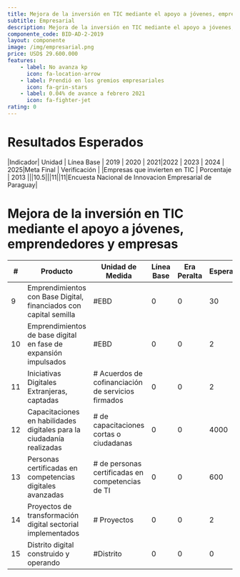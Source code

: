 ```yaml
---
title: Mejora de la inversión en TIC mediante el apoyo a jóvenes, emprendedores y empresas
subtitle: Empresarial
description: Mejora de la inversión en TIC mediante el apoyo a jóvenes, emprendedores y empresas
componente_code: BID-AD-2-2019
layout: componente
image: /img/empresarial.png
price: USD$ 29.600.000
features:
    - label: No avanza kp
      icon: fa-location-arrow
    - label: Prendió en los gremios empresariales
      icon: fa-grin-stars
    - label: 0.04% de avance a febrero 2021
      icon: fa-fighter-jet
rating: 0
---
```


# Resultados Esperados

|Indicador| Unidad | Línea Base | 2019 | 2020 | 2021|2022 | 2023 | 2024 | 2025|Meta Final | Verificación |
|Empresas que invierten en TIC | Porcentaje | 2013 |||10.5|||11||11|Encuesta Nacional de Innovacion Empresarial de Paraguay|

# Mejora de la inversión en TIC mediante el apoyo a jóvenes, emprendedores y empresas

|#| Producto | Unidad de Medida| Línea Base|Era Peralta|Esperado|
|-|--------------------|-----------------|-------- |-----------|--|
|9|Emprendimientos con Base Digital, financiados con capital semilla|#EBD|0|0|30|
|10|Emprendimientos de base digital en fase de expansión impulsados|#EBD|0|0|2|
|11|Iniciativas Digitales Extranjeras, captadas|# Acuerdos de cofinanciación de servicios firmados|0|0|2|
|12|Capacitaciones en habilidades digitales para la ciudadanía realizadas|# de capacitaciones cortas o ciudadanas|0|0|4000|
|13|Personas certificadas en competencias digitales avanzadas|# de personas certificadas en competencias de TI|0|0|600|
|14|Proyectos de transformación digital sectorial implementados|# Proyectos|0|0|2|
|15|Distrito digital construido y operando|#Distrito|0|0|0|